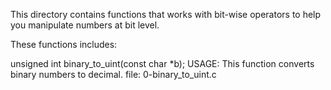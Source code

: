 This directory contains functions that works with bit-wise operators to help you manipulate numbers at bit level.

These functions includes:

unsigned int binary_to_uint(const char *b);
	USAGE:	This function converts binary numbers to decimal.
	file:	0-binary_to_uint.c
